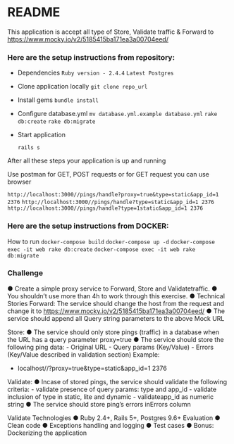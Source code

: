 # README

​This application is accept all type of Store​, ​Validate​ traffic & Forward to https://www.mocky.io/v2/5185415ba171ea3a00704eed/

### Here are the setup instructions from repository:

* Dependencies
   `Ruby version - 2.4.4`
   `Latest Postgres`

* Clone application locally
   `git clone repo_url`

* Install gems
   `bundle install`

* Configure database.yml
   `mv database.yml.example database.yml`
   `rake db:create`
   `rake db:migrate`

* Start application

	`rails s`

After all these steps your application is up and running

Use postman for GET, POST requests or for GET request you can use browser

`http://localhost:3000//pings/handle?proxy=true&type=static&app_id=1 2376` 
`http://localhost:3000//pings/handle?type=static&app_id=1 2376`
`http://localhost:3000//pings/handle?type=1static&app_id=1 2376`



### Here are the setup instructions from DOCKER:

How to run
	`docker-compose build`
	`docker-compose up -d`
	`docker-compose exec -it web rake db:create`
	`docker-compose exec -it web rake db:migrate`


### Challenge

● Create a simple proxy service to ​Forward, Store​ and ​Validate​ traffic.
● You shouldn’t use more than 4h to work through this exercise.
● Technical Stories Forward:
      The service should change the host from the request and change it to
  https://www.mocky.io/v2/5185415ba171ea3a00704eed/
● The service should append all Query string parameters to the above Mock URL 


Store:
 ● The service should only store pings (traffic) in a database when the URL has a query parameter ​proxy=true
 ● The service should store the following ping data: 
     - Original URL
                 - Query params (Key/Value)
                 - Errors (Key/Value described in validation section)
Example:
- localhost/<controller>/<action>?proxy=true&type=static&app_id=1 2376



Validate:
● Incase of stored pings, the service should validate the following criteria: 
		- validate presence of query params: type​ and ​app_id
		- validate inclusion of ​type​ in s​tatic​, ​lite​ and ​dynamic
		- validate ​app_id​ as numeric string
● The service should store ping’s errors in ​Errors​ column

Validate Technologies
● Ruby 2.4+, Rails 5+, Postgres 9.6+ Evaluation
● Clean code
● Exceptions handling and logging
● Test cases
● Bonus: 
    Dockerizing the application
